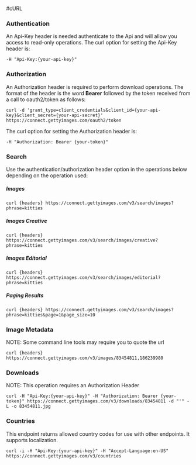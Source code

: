 
#cURL

### Authentication

An Api-Key header is needed authenticate to the Api and will allow you access to read-only operations. The curl option for setting the Api-Key header is:

    -H "Api-Key:{your-api-key}"

### Authorization 

An Authorization header is required to perform download operations. The format of the header is the word **Bearer** followed by the token received from a call to oauth2/token as follows:
	
	curl -d 'grant_type=client_credentials&client_id={your-api-key}&client_secret={your-api-secret}' https://connect.gettyimages.com/oauth2/token

The curl option for setting the Authorization header is:
    
	-H "Authorization: Bearer {your-token}"

### Search

Use the authentication/authorization header option in the operations below depending on the operation used:

##### Images
    curl {headers} https://connect.gettyimages.com/v3/search/images?phrase=kitties

##### Images Creative
    curl {headers} https://connect.gettyimages.com/v3/search/images/creative?phrase=kitties

##### Images Editorial
    curl {headers} https://connect.gettyimages.com/v3/search/images/editorial?phrase=kitties

##### Paging Results
    curl {headers} https://connect.gettyimages.com/v3/search/images?phrase=kitties&page=1&page_size=10

### Image Metadata
NOTE: Some command line tools may require you to quote the url

    curl {headers} https://connect.gettyimages.com/v3/images/83454811,186239980
### Downloads
NOTE: This operation requires an Authorization Header

    curl -H "Api-Key:{your-api-key}" -H "Authorization: Bearer {your-token}" https://connect.gettyimages.com/v3/downloads/83454811 -d "'" -L -o 83454811.jpg

### Countries
This endpoint returns allowed country codes for use with other endpoints. It supports localization.

    curl -i -H "Api-Key:{your-api-key}" -H "Accept-Language:en-US" https://connect.gettyimages.com/v3/countries
